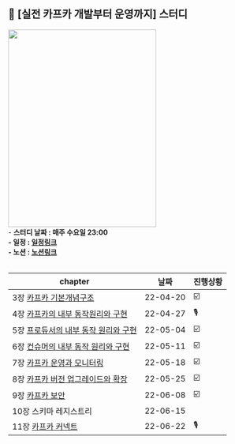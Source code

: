 ## 📘 [실전 카프카 개발부터 운영까지] 스터디
<a href="https://www.onlybook.co.kr/entry/kafka2">
 <img src="https://user-images.githubusercontent.com/55049159/164279452-653a3fb1-e24c-460d-b658-1cdf413be95a.png" style="width:300px;height:400px"/>
  </a>
<br>
- <b>스터디 날짜 : 매주 수요일 23:00<b/><br>
- 일정 : <a href="https://docs.google.com/spreadsheets/d/1-53xN3NHmn79L2voiBvvwwVoOK0vv62EieU8yRSECOE/edit#gid=0">일정링크</a><br>
- 노션 : <a href="https://www.notion.so/Apache-Kafka-771e96dd06e846a88886f76ea962c6d2">노션링크</a>
<br><br>

|chapter|날짜|진행상황|
|------|---|---|
|3장  <a href="https://zeroco.tistory.com/105">카프카 기본개념구조</a>|22-04-20|☑️|
|4장 <a href="https://zeroco.tistory.com/106">카프카의 내부 동작원리와 구현</a>|22-04-27|🎙️|
|5장 <a href="#">프로듀서의 내부 동작 원리와 구현</a>|22-05-04|☑️|
|6장 <a href="#">컨슈머의 내부 동작 원리와 구현</a>|22-05-11|☑️|
|7장 <a href="https://zeroco.tistory.com/113">카프카 운영과 모니터링</a>|22-05-18|☑️|
|8장 <a href="https://zeroco.tistory.com/111">카프카 버전 업그레이드와 확장</a>|22-05-25|☑️|
|9장 <a href="https://zeroco.tistory.com/115">카프카 보안</a>|22-06-08|☑️|
|10장 스키마 레지스트리 |22-06-15||
|11장 <a href="https://zeroco.tistory.com/116">카프카 커넥트</a>|22-06-22|🎙️|


